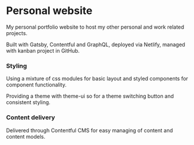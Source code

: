 # Personal website

My personal portfolio website to host my other personal and work related projects. 

Built with Gatsby, Contentful and GraphQL, deployed via Netlify, managed with kanban project in GitHub.

### Styling

Using a mixture of css modules for basic layout and styled components for component functionality.

Providing a theme with theme-ui so for a theme switching button and consistent styling.

### Content delivery

Delivered through Contentful CMS for easy managing of content and content models.
